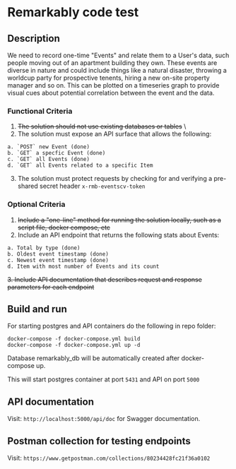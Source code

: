 # Remarkably code test

## Description
We need to record one-time "Events" and relate them to a User's data, such people moving out of an apartment building they own. These events are diverse in nature and could include things like a natural disaster, throwing a worldcup party for prospective tenents, hiring a new on-site property manager and so on. This can be plotted on a timeseries graph to provide visual cues about potential correlation between the event and the data.

### Functional Criteria

1. ~~The solution should not use existing databases or tables~~ \
2. The solution must expose an API surface that allows the following:
  ```
  a. `POST` new Event (done)
  b. `GET` a specfic Event (done)
  c. `GET` all Events (done)
  d. `GET` all Events related to a specific Item
  ```
  
 3. The solution must protect requests by checking for and verifying a pre-shared secret header `x-rmb-eventscv-token`
 
 ### Optional Criteria
 
 1. ~~Include a "one-line" method for running the solution locally, such as a script file, docker compose, etc~~
 2. Include an API endpoint that returns the following stats about Events:
   ```
   a. Total by type (done)
   b. Oldest event timestamp (done)
   c. Newest event timestamp (done)
   d. Item with most number of Events and its count
   ```
 ~~3. Include API documentation that describes request and response parameters for each endpoint~~

## Build and run

For starting postgres and API containers do the following in repo folder:

`docker-compose -f docker-compose.yml build` \
`docker-compose -f docker-compose.yml up -d`

Database remarkably_db will be automatically created after docker-compose up.

This will start postgres container at port `5431` and API on port `5000`

## API documentation

Visit: `http://localhost:5000/api/doc` for Swagger documentation.

## Postman collection for testing endpoints

Visit: `https://www.getpostman.com/collections/80234428fc21f36a0102`